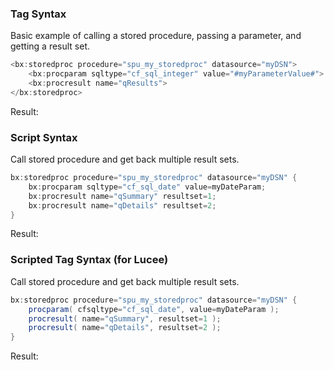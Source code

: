 ### Tag Syntax

Basic example of calling a stored procedure, passing a parameter, and getting a result set.


```java
<bx:storedproc procedure="spu_my_storedproc" datasource="myDSN">
	<bx:procparam sqltype="cf_sql_integer" value="#myParameterValue#">
	<bx:procresult name="qResults">
</bx:storedproc>
```

Result: 

### Script Syntax

Call stored procedure and get back multiple result sets.


```java
bx:storedproc procedure="spu_my_storedproc" datasource="myDSN" {
	bx:procparam sqltype="cf_sql_date" value=myDateParam;
	bx:procresult name="qSummary" resultset=1;
	bx:procresult name="qDetails" resultset=2;
}

```

Result: 

### Scripted Tag Syntax (for Lucee)

Call stored procedure and get back multiple result sets.


```java
bx:storedproc procedure="spu_my_storedproc" datasource="myDSN" {
	procparam( cfsqltype="cf_sql_date", value=myDateParam );
	procresult( name="qSummary", resultset=1 );
	procresult( name="qDetails", resultset=2 );
}

```

Result: 

